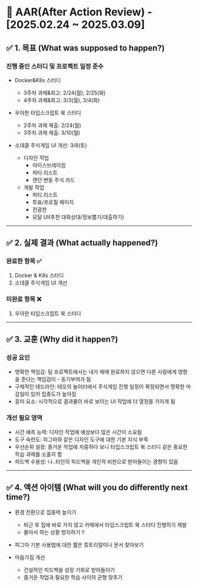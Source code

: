 # 📌 AAR(After Action Review) - [2025.02.24 ~ 2025.03.09]

## ✅ 1. 목표 (What was supposed to happen?)

### 진행 중인 스터디 및 프로젝트 일정 준수

- Docker&K8s 스터디

  - 3주차 과제&회고: 2/24(월), 2/25(화)
  - 4주차 과제&회고: 3/3(월), 3/4(화)

- 우아한 타입스크립트 북 스터디

  - 2주차 과제 제출: 2/24(월)
  - 3주차 과제 제출: 3/10(월)

- 소데클 주식게임 UI 개선: 3/8(토)
  - 디자인 작업
    - 아이스브레이킹
    - 파티 리스트
    - 랜던 변동 주식 카드
  - 개발 작업
    - 파티 리스트
    - 투표/프로필 페이지
    - 전광판
    - 모달 UI(추천 대화상대/정보뽑기/대출하기)

---

## ✅ 2. 실제 결과 (What actually happened?)

### 완료한 항목 ✅

1. Docker & K8s 스터디
2. 소데클 주식게임 UI 개선

### 미완료 항목 ❌

1. 우아한 타입스크립트 북 스터디

---

## ✅ 3. 교훈 (Why did it happen?)

### 성공 요인

- 명확한 책임감: 팀 프로젝트에서는 내가 제때 완료하지 않으면 다른 사람에게 영향을 준다는 책임감이 - 동기부여가 됨
- 구체적인 데드라인: 테오의 놀이터에서 주식게임 진행 일정이 확정되면서 명확한 마감일이 있어 집중도가 높아짐
- 흥미 요소: 시각적으로 결과물이 바로 보이는 UI 작업에 더 열정을 가지게 됨

### 개선 필요 영역

- 시간 예측 능력: 디자인 작업에 예상보다 많은 시간이 소요됨
- 도구 숙련도: 피그마와 같은 디자인 도구에 대한 기본 지식 부족
- 우선순위 설정: 즐거운 작업에 치중하다 보니 타입스크립트 북 스터디 같은 중요한 학습 과제를 소홀히 함
- 피드백 수용성: 나..타인의 피드백을 개인적 비판으로 받아들이는 경향이 있음

---

## ✅ 4. 액션 아이템 (What will you do differently next time?)

- 환경 전환으로 집중력 높이기

  - 퇴근 후 집에 바로 가지 않고 카페에서 타입스크립트 북 스터디 진행하기 제발
  - 몰아서 하는 상황 방지하기 !!

- 피그마 기본 사용법에 대한 짧은 튜토리얼이나 문서 찾아보기

- 마음가짐 개선

  - 건설적인 피드백을 성장 기회로 받아들이기
  - 즐거운 작업과 필요한 학습 사이의 균형 맞추기
